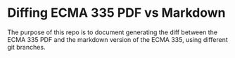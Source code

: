 # Diffing ECMA 335 PDF vs Markdown

The purpose of this repo is to document generating the diff between the ECMA 335 PDF and the markdown version of the ECMA 335, using different git branches.
